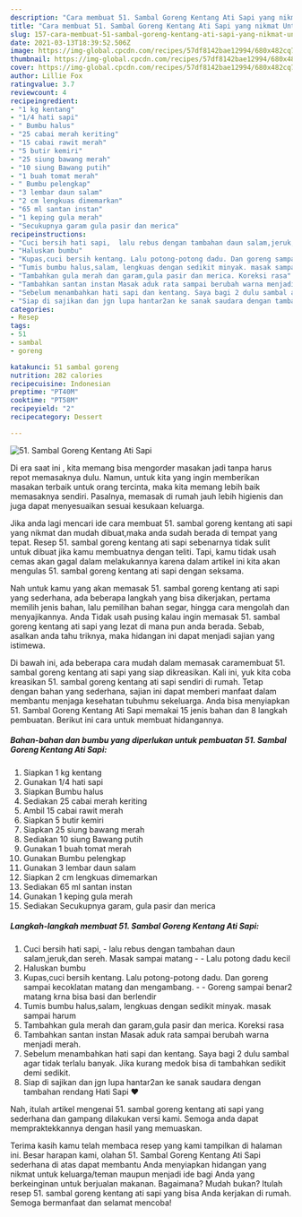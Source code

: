 ```yaml
---
description: "Cara membuat 51. Sambal Goreng Kentang Ati Sapi yang nikmat Untuk Jualan"
title: "Cara membuat 51. Sambal Goreng Kentang Ati Sapi yang nikmat Untuk Jualan"
slug: 157-cara-membuat-51-sambal-goreng-kentang-ati-sapi-yang-nikmat-untuk-jualan
date: 2021-03-13T18:39:52.506Z
image: https://img-global.cpcdn.com/recipes/57df8142bae12994/680x482cq70/51-sambal-goreng-kentang-ati-sapi-foto-resep-utama.jpg
thumbnail: https://img-global.cpcdn.com/recipes/57df8142bae12994/680x482cq70/51-sambal-goreng-kentang-ati-sapi-foto-resep-utama.jpg
cover: https://img-global.cpcdn.com/recipes/57df8142bae12994/680x482cq70/51-sambal-goreng-kentang-ati-sapi-foto-resep-utama.jpg
author: Lillie Fox
ratingvalue: 3.7
reviewcount: 4
recipeingredient:
- "1 kg kentang"
- "1/4 hati sapi"
- " Bumbu halus"
- "25 cabai merah keriting"
- "15 cabai rawit merah"
- "5 butir kemiri"
- "25 siung bawang merah"
- "10 siung Bawang putih"
- "1 buah tomat merah"
- " Bumbu pelengkap"
- "3 lembar daun salam"
- "2 cm lengkuas dimemarkan"
- "65 ml santan instan"
- "1 keping gula merah"
- "Secukupnya garam gula pasir dan merica"
recipeinstructions:
- "Cuci bersih hati sapi,  lalu rebus dengan tambahan daun salam,jeruk,dan sereh. Masak sampai matang  Lalu potong dadu kecil"
- "Haluskan bumbu"
- "Kupas,cuci bersih kentang. Lalu potong-potong dadu. Dan goreng sampai kecoklatan matang dan mengambang.  Goreng sampai benar2 matang krna bisa basi dan berlendir"
- "Tumis bumbu halus,salam, lengkuas dengan sedikit minyak. masak sampai harum"
- "Tambahkan gula merah dan garam,gula pasir dan merica. Koreksi rasa"
- "Tambahkan santan instan Masak aduk rata sampai berubah warna menjadi merah."
- "Sebelum menambahkan hati sapi dan kentang. Saya bagi 2 dulu sambal agar tidak terlalu banyak. Jika kurang medok bisa di tambahkan sedikit demi sedikit."
- "Siap di sajikan dan jgn lupa hantar2an ke sanak saudara dengan tambahan rendang Hati Sapi ❤️"
categories:
- Resep
tags:
- 51
- sambal
- goreng

katakunci: 51 sambal goreng 
nutrition: 282 calories
recipecuisine: Indonesian
preptime: "PT40M"
cooktime: "PT58M"
recipeyield: "2"
recipecategory: Dessert

---
```



![51. Sambal Goreng Kentang Ati Sapi](https://img-global.cpcdn.com/recipes/57df8142bae12994/680x482cq70/51-sambal-goreng-kentang-ati-sapi-foto-resep-utama.jpg)

Di era  saat ini , kita memang bisa mengorder masakan jadi tanpa harus repot memasaknya dulu. Namun, untuk kita yang ingin memberikan masakan terbaik untuk orang tercinta, maka kita memang lebih baik memasaknya sendiri. Pasalnya, memasak di rumah jauh lebih higienis dan juga dapat menyesuaikan sesuai kesukaan keluarga.

Jika anda lagi mencari ide cara membuat 51. sambal goreng kentang ati sapi yang nikmat dan mudah dibuat,maka anda sudah berada di tempat yang tepat. Resep 51. sambal goreng kentang ati sapi  sebenarnya tidak sulit untuk dibuat jika kamu membuatnya dengan teliti. Tapi, kamu tidak usah cemas akan gagal dalam melakukannya 
karena dalam artikel ini kita akan mengulas 51. sambal goreng kentang ati sapi dengan seksama.  



Nah untuk kamu yang akan memasak 51. sambal goreng kentang ati sapi yang sederhana, ada beberapa langkah yang bisa dikerjakan, pertama memilih jenis bahan, lalu pemilihan bahan segar, hingga cara mengolah dan menyajikannya. Anda Tidak usah pusing kalau ingin memasak 51. sambal goreng kentang ati sapi yang lezat di mana pun anda berada. Sebab, asalkan anda  tahu triknya, maka hidangan ini dapat menjadi sajian yang istimewa.

Di bawah ini, ada beberapa cara mudah dalam memasak caramembuat 51. sambal goreng kentang ati sapi yang siap dikreasikan. Kali ini, yuk kita coba kreasikan 51. sambal goreng kentang ati sapi sendiri di rumah. Tetap dengan bahan yang sederhana, sajian ini dapat memberi manfaat dalam membantu menjaga kesehatan tubuhmu sekeluarga. Anda bisa menyiapkan 51. Sambal Goreng Kentang Ati Sapi memakai 15 jenis bahan dan 8 langkah pembuatan. Berikut ini cara untuk membuat hidangannya.

<!--inarticleads1-->

##### Bahan-bahan dan bumbu yang diperlukan untuk pembuatan 51. Sambal Goreng Kentang Ati Sapi:

1. Siapkan 1 kg kentang
1. Gunakan 1/4 hati sapi
1. Siapkan  Bumbu halus
1. Sediakan 25 cabai merah keriting
1. Ambil 15 cabai rawit merah
1. Siapkan 5 butir kemiri
1. Siapkan 25 siung bawang merah
1. Sediakan 10 siung Bawang putih
1. Gunakan 1 buah tomat merah
1. Gunakan  Bumbu pelengkap
1. Gunakan 3 lembar daun salam
1. Siapkan 2 cm lengkuas dimemarkan
1. Sediakan 65 ml santan instan
1. Gunakan 1 keping gula merah
1. Sediakan Secukupnya garam, gula pasir dan merica




<!--inarticleads2-->

##### Langkah-langkah membuat 51. Sambal Goreng Kentang Ati Sapi:

1. Cuci bersih hati sapi,  - lalu rebus dengan tambahan daun salam,jeruk,dan sereh. Masak sampai matang -  - Lalu potong dadu kecil
1. Haluskan bumbu
1. Kupas,cuci bersih kentang. Lalu potong-potong dadu. Dan goreng sampai kecoklatan matang dan mengambang. -  - Goreng sampai benar2 matang krna bisa basi dan berlendir
1. Tumis bumbu halus,salam, lengkuas dengan sedikit minyak. masak sampai harum
1. Tambahkan gula merah dan garam,gula pasir dan merica. Koreksi rasa
1. Tambahkan santan instan Masak aduk rata sampai berubah warna menjadi merah.
1. Sebelum menambahkan hati sapi dan kentang. Saya bagi 2 dulu sambal agar tidak terlalu banyak. Jika kurang medok bisa di tambahkan sedikit demi sedikit.
1. Siap di sajikan dan jgn lupa hantar2an ke sanak saudara dengan tambahan rendang Hati Sapi ❤️




Nah, itulah artikel mengenai  51. sambal goreng kentang ati sapi  yang sederhana dan gampang dilakukan versi kami. Semoga anda dapat mempraktekkannya dengan hasil yang memuaskan. 

Terima kasih kamu telah membaca resep yang kami tampilkan di halaman ini. Besar harapan kami, olahan  51. Sambal Goreng Kentang Ati Sapi sederhana di atas dapat membantu Anda menyiapkan hidangan yang nikmat untuk keluarga/teman maupun menjadi ide bagi Anda yang berkeinginan untuk berjualan makanan. Bagaimana? Mudah bukan? Itulah resep 51. sambal goreng kentang ati sapi yang bisa Anda kerjakan di rumah. Semoga bermanfaat dan selamat mencoba!

